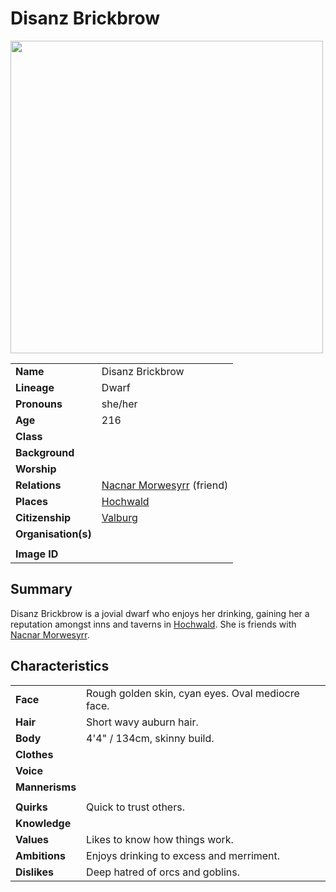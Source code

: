 # Disanz Brickbrow

<img src="https://raw.githubusercontent.com/jesskelsall/astarus-images/main/characters/portraits/imageid.png" height="500" />

|||
| --- | --- |
| **Name** | Disanz Brickbrow | character.4
| **Lineage** | Dwarf |
| **Pronouns** | she/her |
| **Age** | 216 |
| **Class** | |
| **Background** | |
| **Worship** | |
| **Relations** | [Nacnar Morwesyrr](nacnar-morwesyrr.md) (friend) |
| **Places** | [Hochwald](../places/settlements/cities/hochwald.md) |
| **Citizenship** | [Valburg](../civilisations/nilsavnic-alliance/states/valburg.md) |
| **Organisation(s)** | |
|||
| **Image ID** | |

## Summary

Disanz Brickbrow is a jovial dwarf who enjoys her drinking, gaining her a reputation amongst inns and taverns in [Hochwald](../places/settlements/cities/hochwald.md). She is friends with [Nacnar Morwesyrr](nacnar-morwesyrr.md).

## Characteristics

| | |
| --- | --- |
| **Face** | Rough golden skin, cyan eyes. Oval mediocre face. | characteristics.2
| **Hair** | Short wavy auburn hair. |
| **Body** | 4'4" / 134cm, skinny build. |
| **Clothes** | |
| **Voice** | |
| **Mannerisms** | |
| | |
| **Quirks** | Quick to trust others. |
| **Knowledge** | |
| **Values** | Likes to know how things work. |
| **Ambitions** | Enjoys drinking to excess and merriment. |
| **Dislikes** | Deep hatred of orcs and goblins. |
